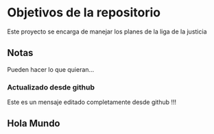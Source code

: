 # Objetivos de la repositorio

Este proyecto se encarga de manejar los planes de la liga de la justicia

## Notas
Pueden hacer lo que quieran...

### Actualizado desde github
Este es un mensaje editado completamente desde github !!!


## Hola Mundo
